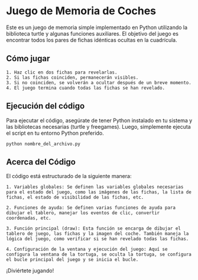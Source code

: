 # Juego de Memoria de Coches

Este es un juego de memoria simple implementado en Python utilizando la biblioteca turtle y algunas funciones auxiliares. El objetivo del juego es encontrar todos los pares de fichas idénticas ocultas en la cuadrícula.
## Cómo jugar

    1. Haz clic en dos fichas para revelarlas.
    2. Si las fichas coinciden, permanecerán visibles.
    3. Si no coinciden, se volverán a ocultar después de un breve momento.
    4. El juego termina cuando todas las fichas se han revelado.

## Ejecución del código

Para ejecutar el código, asegúrate de tener Python instalado en tu sistema y las bibliotecas necesarias (turtle y freegames). Luego, simplemente ejecuta el script en tu entorno Python preferido.

```
python nombre_del_archivo.py
```

## Acerca del Código

El código está estructurado de la siguiente manera:

    1. Variables globales: Se definen las variables globales necesarias para el estado del juego, como las imágenes de las fichas, la lista de fichas, el estado de visibilidad de las fichas, etc.

    2. Funciones de ayuda: Se definen varias funciones de ayuda para dibujar el tablero, manejar los eventos de clic, convertir coordenadas, etc.

    3. Función principal (draw): Esta función se encarga de dibujar el tablero de juego, las fichas y la imagen del coche. También maneja la lógica del juego, como verificar si se han revelado todas las fichas.

    4. Configuración de la ventana y ejecución del juego: Aquí se configura la ventana de la tortuga, se oculta la tortuga, se configura el bucle principal del juego y se inicia el bucle.

¡Diviértete jugando!
